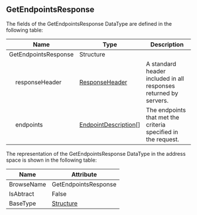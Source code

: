 <!-- datatype -->
## GetEndpointsResponse
<!-- end of description -->
The fields of the GetEndpointsResponse DataType are defined in the following table:  

|Name|Type|Description|
|---|---|---|
|GetEndpointsResponse|Structure||
|&nbsp;&nbsp;&nbsp;&nbsp;responseHeader|[ResponseHeader](../../../Part4/Services/ResponseHeader/readme.md)|A standard header included in all responses returned by servers.|
|&nbsp;&nbsp;&nbsp;&nbsp;endpoints|[EndpointDescription](../../../Part4/DataTypes/EndpointDescription/readme.md)[]|The endpoints that met the criteria specified in the request.|

The representation of the GetEndpointsResponse DataType in the address space is shown in the following table:  

|Name|Attribute|
|---|---|
|BrowseName|GetEndpointsResponse|
|IsAbtract|False|
|BaseType|[Structure](../../../Part3/DataTypes/Structure/readme.md)|

